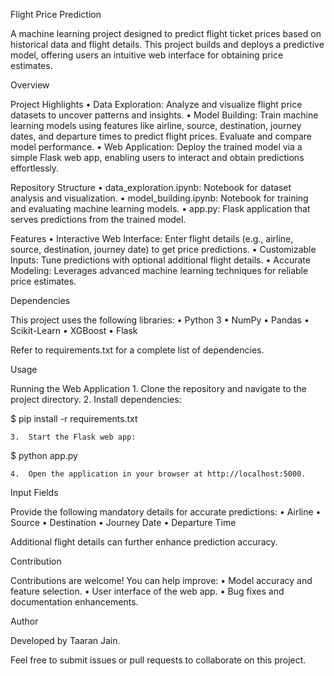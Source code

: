 Flight Price Prediction

A machine learning project designed to predict flight ticket prices based on historical data and flight details. This project builds and deploys a predictive model, offering users an intuitive web interface for obtaining price estimates.

Overview

Project Highlights
	•	Data Exploration: Analyze and visualize flight price datasets to uncover patterns and insights.
	•	Model Building: Train machine learning models using features like airline, source, destination, journey dates, and departure times to predict flight prices. Evaluate and compare model performance.
	•	Web Application: Deploy the trained model via a simple Flask web app, enabling users to interact and obtain predictions effortlessly.

Repository Structure
	•	data_exploration.ipynb: Notebook for dataset analysis and visualization.
	•	model_building.ipynb: Notebook for training and evaluating machine learning models.
	•	app.py: Flask application that serves predictions from the trained model.

Features
	•	Interactive Web Interface: Enter flight details (e.g., airline, source, destination, journey date) to get price predictions.
	•	Customizable Inputs: Tune predictions with optional additional flight details.
	•	Accurate Modeling: Leverages advanced machine learning techniques for reliable price estimates.

Dependencies

This project uses the following libraries:
	•	Python 3
	•	NumPy
	•	Pandas
	•	Scikit-Learn
	•	XGBoost
	•	Flask

Refer to requirements.txt for a complete list of dependencies.

Usage

Running the Web Application
	1.	Clone the repository and navigate to the project directory.
	2.	Install dependencies:

$ pip install -r requirements.txt


	3.	Start the Flask web app:

$ python app.py


	4.	Open the application in your browser at http://localhost:5000.

Input Fields

Provide the following mandatory details for accurate predictions:
	•	Airline
	•	Source
	•	Destination
	•	Journey Date
	•	Departure Time

Additional flight details can further enhance prediction accuracy.

Contribution

Contributions are welcome! You can help improve:
	•	Model accuracy and feature selection.
	•	User interface of the web app.
	•	Bug fixes and documentation enhancements.

Author

Developed by Taaran Jain.

Feel free to submit issues or pull requests to collaborate on this project.
